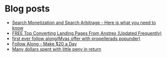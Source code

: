 # Blog posts
<!-- BLOG-POST-LIST:START -->
- [Search Monetization and Search Arbitrage - Here is what you need to know](https://afflift.com/f/threads/search-monetization-and-search-arbitrage-here-is-what-you-need-to-know.8185/)
- [FREE Top Converting Landing Pages From Anstrex &lpar;Updated Frequently&rpar;](https://afflift.com/f/threads/free-top-converting-landing-pages-from-anstrex-updated-frequently.2596/)
- [first ever follow along&lpar;Mvas offer with propellerads popunder&rpar;](https://afflift.com/f/threads/first-ever-follow-along-mvas-offer-with-propellerads-popunder.10205/)
- [Follow Along - Make $20 a Day](https://afflift.com/f/threads/follow-along-make-20-a-day.10149/)
- [Many dollars spent with little peny in return](https://afflift.com/f/threads/many-dollars-spent-with-little-peny-in-return.10368/)
<!-- BLOG-POST-LIST:END -->
